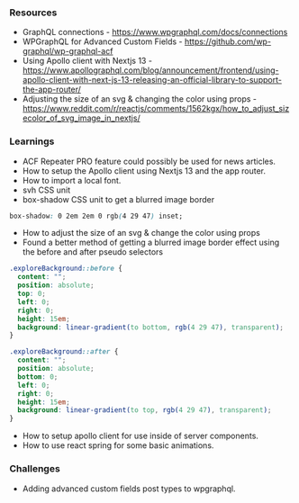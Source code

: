 ### Resources
- GraphQL connections - https://www.wpgraphql.com/docs/connections
- WPGraphQL for Advanced Custom Fields - https://github.com/wp-graphql/wp-graphql-acf
- Using Apollo client with Nextjs 13 - https://www.apollographql.com/blog/announcement/frontend/using-apollo-client-with-next-js-13-releasing-an-official-library-to-support-the-app-router/
- Adjusting the size of an svg & changing the color using props - https://www.reddit.com/r/reactjs/comments/1562kgx/how_to_adjust_sizecolor_of_svg_image_in_nextjs/

### Learnings
- ACF Repeater PRO feature could possibly be used for news articles.
- How to setup the Apollo client using Nextjs 13 and the app router.
- How to import a local font.
- svh CSS unit
- box-shadow CSS unit to get a blurred image border
```css
box-shadow: 0 2em 2em 0 rgb(4 29 47) inset;
```
- How to adjust the size of an svg & change the color using props
- Found a better method of getting a blurred image border effect using the before and after pseudo selectors
```css
.exploreBackground::before {
  content: "";
  position: absolute;
  top: 0;
  left: 0;
  right: 0;
  height: 15em;
  background: linear-gradient(to bottom, rgb(4 29 47), transparent);
}

.exploreBackground::after {
  content: "";
  position: absolute;
  bottom: 0;
  left: 0;
  right: 0;
  height: 15em;
  background: linear-gradient(to top, rgb(4 29 47), transparent);
}
```
- How to setup apollo client for use inside of server components.
- How to use react spring for some basic animations.

### Challenges 
- Adding advanced custom fields post types to wpgraphql.
